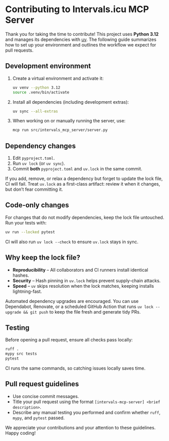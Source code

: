# Contributing to Intervals.icu MCP Server

Thank you for taking the time to contribute! This project uses **Python 3.12** and manages its dependencies with [uv](https://github.com/astral-sh/uv). The following guide summarizes how to set up your environment and outlines the workflow we expect for pull requests.

## Development environment

1. Create a virtual environment and activate it:
   ```bash
   uv venv --python 3.12
   source .venv/bin/activate
   ```
2. Install all dependencies (including development extras):
   ```bash
   uv sync --all-extras
   ```
3. When working on or manually running the server, use:
   ```bash
   mcp run src/intervals_mcp_server/server.py
   ```

## Dependency changes

1. Edit `pyproject.toml`.
2. Run `uv lock` (or `uv sync`).
3. Commit **both** `pyproject.toml` and `uv.lock` in the same commit.

If you add, remove, or relax a dependency but forget to update the lock file, CI will fail. Treat `uv.lock` as a first-class artifact: review it when it changes, but don’t fear committing it.

## Code-only changes

For changes that do not modify dependencies, keep the lock file untouched. Run your tests with:

```bash
uv run --locked pytest
```

CI will also run `uv lock --check` to ensure `uv.lock` stays in sync.

## Why keep the lock file?

* **Reproducibility** – All collaborators and CI runners install identical hashes.
* **Security** – Hash pinning in `uv.lock` helps prevent supply-chain attacks.
* **Speed** – `uv` skips resolution when the lock matches, keeping installs lightning-fast.

Automated dependency upgrades are encouraged. You can use Dependabot, Renovate, or a scheduled GitHub Action that runs `uv lock --upgrade && git push` to keep the file fresh and generate tidy PRs.

## Testing

Before opening a pull request, ensure all checks pass locally:

```bash
ruff .
mypy src tests
pytest
```

CI runs the same commands, so catching issues locally saves time.

## Pull request guidelines

* Use concise commit messages.
* Title your pull request using the format `[intervals-mcp-server] <brief description>`.
* Describe any manual testing you performed and confirm whether `ruff`, `mypy`, and `pytest` passed.

We appreciate your contributions and your attention to these guidelines. Happy coding!
